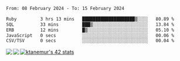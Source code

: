 <!--START_SECTION:waka-->

```txt
From: 08 February 2024 - To: 15 February 2024

Ruby         3 hrs 13 mins   ████████████████████▒░░░░   80.89 %
SQL          33 mins         ███▒░░░░░░░░░░░░░░░░░░░░░   13.84 %
ERB          12 mins         █▒░░░░░░░░░░░░░░░░░░░░░░░   05.10 %
JavaScript   0 secs          ░░░░░░░░░░░░░░░░░░░░░░░░░   00.06 %
CSV/TSV      0 secs          ░░░░░░░░░░░░░░░░░░░░░░░░░   00.04 %
```

<!--END_SECTION:waka-->
<a href="https://github.com/anuraghazra/github-readme-stats">
  <img align="left" src="https://github-readme-stats.vercel.app/api?username=Tanesan&count_private=true&show_icons=true" />
<img align="left" src="https://github-readme-stats.vercel.app/api/top-langs/?username=Tanesan" />
</a>

[![ktanemur's 42 stats](https://badge42.vercel.app/api/v2/cl1wslf6s002109l771rng2w8/stats?cursusId=21&coalitionId=62)](https://github.com/JaeSeoKim/badge42)

